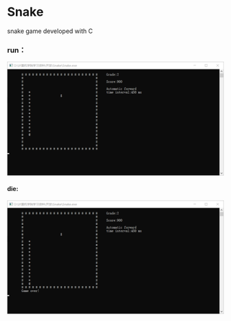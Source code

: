 # Snake
snake game developed with C



### run：

![image-20200701201103971](./image/run.png)

#### die:

![image-20200701201126280](./image/die.png)

